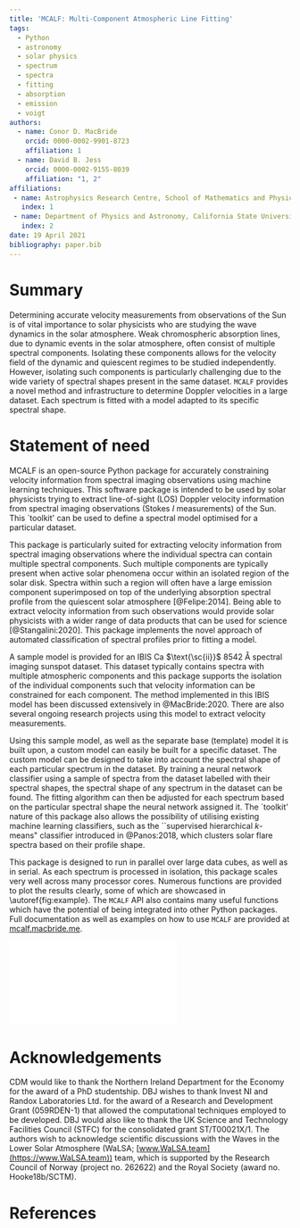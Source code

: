 ```yaml
---
title: 'MCALF: Multi-Component Atmospheric Line Fitting'
tags:
  - Python
  - astronomy
  - solar physics
  - spectrum
  - spectra
  - fitting
  - absorption
  - emission
  - voigt
authors:
  - name: Conor D. MacBride
    orcid: 0000-0002-9901-8723
    affiliation: 1
  - name: David B. Jess
    orcid: 0000-0002-9155-8039
    affiliation: "1, 2"
affiliations:
 - name: Astrophysics Research Centre, School of Mathematics and Physics, Queen's University Belfast, Belfast, BT7 1NN, UK
   index: 1
 - name: Department of Physics and Astronomy, California State University Northridge, Northridge, CA 91330, U.S.A.
   index: 2
date: 19 April 2021
bibliography: paper.bib
---
```


# Summary

Determining accurate velocity measurements from observations of the Sun is of vital importance to solar physicists who are studying the wave dynamics in the solar atmosphere. Weak chromospheric absorption lines, due to dynamic events in the solar atmosphere, often consist of multiple spectral components. Isolating these components allows for the velocity field of the dynamic and quiescent regimes to be studied independently. However, isolating such components is particularly challenging due to the wide variety of spectral shapes present in the same dataset. `MCALF` provides a novel method and infrastructure to determine Doppler velocities in a large dataset. Each spectrum is fitted with a model adapted to its specific spectral shape.

# Statement of need

MCALF is an open-source Python package for accurately constraining velocity information from spectral imaging observations using machine learning techniques. This software package is intended to be used by solar physicists trying to extract line-of-sight (LOS) Doppler velocity information from spectral imaging observations (Stokes $I$ measurements) of the Sun. This `toolkit' can be used to define a spectral model optimised for a particular dataset.

This package is particularly suited for extracting velocity information from spectral imaging observations where the individual spectra can contain multiple spectral components. Such multiple components are typically present when active solar phenomena occur within an isolated region of the solar disk. Spectra within such a region will often have a large emission component superimposed on top of the underlying absorption spectral profile from the quiescent solar atmosphere [@Felipe:2014]. Being able to extract velocity information from such observations would provide solar physicists with a wider range of data products that can be used for science [@Stangalini:2020]. This package implements the novel approach of automated classification of spectral profiles prior to fitting a model.

A sample model is provided for an IBIS Ca $\text{\sc{ii}}$ 8542 Å spectral imaging sunspot dataset. This dataset typically contains spectra with multiple atmospheric components and this package supports the isolation of the individual components such that velocity information can be constrained for each component. The method implemented in this IBIS model has been discussed extensively in @MacBride:2020. There are also several ongoing research projects using this model to extract velocity measurements.

Using this sample model, as well as the separate base (template) model it is built upon, a custom model can easily be built for a specific dataset. The custom model can be designed to take into account the spectral shape of each particular spectrum in the dataset. By training a neural network classifier using a sample of spectra from the dataset labelled with their spectral shapes, the spectral shape of any spectrum in the dataset can be found. The fitting algorithm can then be adjusted for each spectrum based on the particular spectral shape the neural network assigned it. The `toolkit' nature of this package also allows the possibility of utilising existing machine learning classifiers, such as the ``supervised hierarchical $k$-means" classifier introduced in @Panos:2018, which clusters solar flare spectra based on their profile shape.

This package is designed to run in parallel over large data cubes, as well as in serial. As each spectrum is processed in isolation, this package scales very well across many processor cores. Numerous functions are provided to plot the results clearly, some of which are showcased in \autoref{fig:example}. The `MCALF` API also contains many useful functions which have the potential of being integrated into other Python packages. Full documentation as well as examples on how to use `MCALF` are provided at [mcalf.macbride.me](https://mcalf.macbride.me).

![An overview of some of the plotting functions that are included in `MCALF`.\label{fig:example}](figure.pdf)

# Acknowledgements

CDM would like to thank the Northern Ireland Department for the Economy for the award of a PhD studentship. DBJ wishes to thank Invest NI and Randox Laboratories Ltd. for the award of a Research and Development Grant (059RDEN-1) that allowed the computational techniques employed to be developed. DBJ would also like to thank the UK Science and Technology Facilities Council (STFC) for the consolidated grant ST/T00021X/1. The authors wish to acknowledge scientific discussions with the Waves in the Lower Solar Atmosphere (WaLSA; [www.WaLSA.team](https://www.WaLSA.team)) team, which is supported by the Research Council of Norway (project no. 262622) and the Royal Society (award no. Hooke18b/SCTM).

# References

